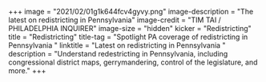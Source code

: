 +++
image = "2021/02/01g1k644fcv4gyvy.png"
image-description = "The latest on redistricting in Pennsylvania"
image-credit = "TIM TAI / PHILADELPHIA INQUIRER"
image-size = "hidden"
kicker = "Redistricting"
title = "Redistricting"
title-tag = "Spotlight PA coverage of redistricting in Pennsylvania "
linktitle = "Latest on redistricting in Pennsylvania "
description = "Understand redestricting in Pennsylvania, including congressional district maps, gerrymandering, control of the legislature, and more."
+++
